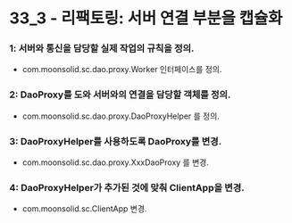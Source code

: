 # 33_3 - 리팩토링: 서버 연결 부분을 캡슐화



###  1: 서버와 통신을 담당할 실제 작업의 규칙을 정의.

- com.moonsolid.sc.dao.proxy.Worker 인터페이스를 정의.

###  2: DaoProxy를 도와 서버와의 연결을 담당할 객체를 정의. 

- com.moonsolid.sc.dao.proxy.DaoProxyHelper 를 정의.

###  3: DaoProxyHelper를 사용하도록 DaoProxy를 변경.

- com.moonsolid.sc.dao.proxy.XxxDaoProxy 를 변경.

###  4: DaoProxyHelper가 추가된 것에 맞춰 ClientApp을 변경.

- com.moonsolid.sc.ClientApp 변경.
  
  
  
  
  
  
  
  
  
  